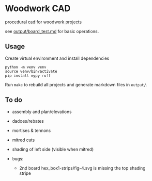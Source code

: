 # Woodwork CAD

procedural cad for woodwork projects

see [output/board_test.md](output/board_test.md) for basic operations.

## Usage

Create virtual environment and install dependencies
```
python -m venv venv
source venv/bin/activate
pip install mypy ruff
```

Run `make` to rebuild all projects and generate markdown files in `output/`.


## To do

* assembly and plan/elevations
* dadoes/rebates
* mortises & tennons
* mitred cuts
* shading of left side (visible when mitred)

* bugs:
  - 2nd board hex_box1-strips/fig-4.svg is missing the top shading stripe